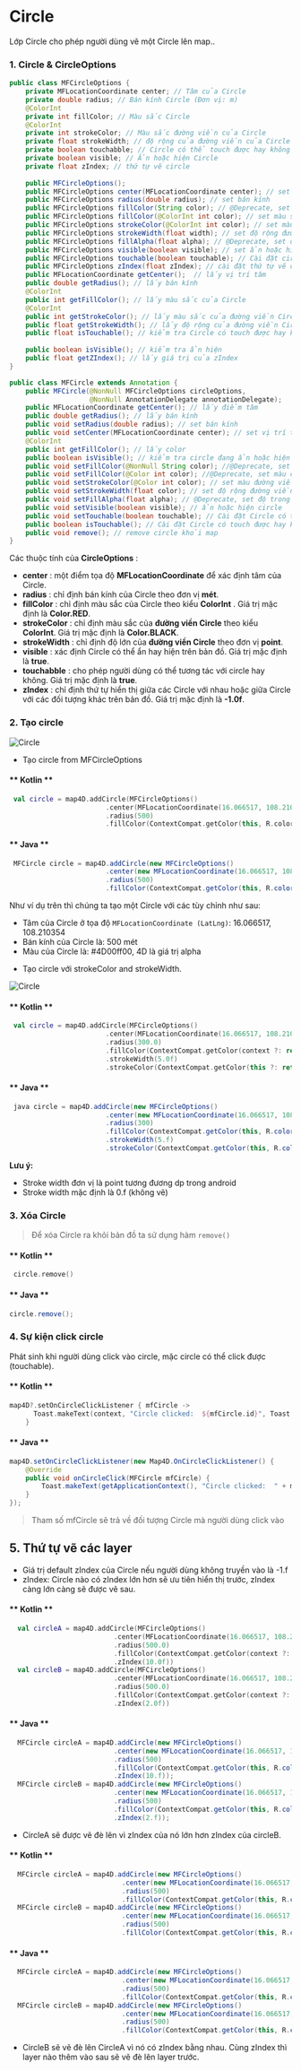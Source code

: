 # Circle

Lớp Circle cho phép người dùng vẽ một Circle lên map..

### 1. Circle & CircleOptions

```java
public class MFCircleOptions {
	private MFLocationCoordinate center; // Tâm của Circle 
	private double radius; // Bán kính Circle (Đơn vị: m)
	@ColorInt
	private int fillColor; // Màu sắc Circle
	@ColorInt
	private int strokeColor; // Màu sắc đường viền của Circle
	private float strokeWidth; // độ rộng của đường viền của Circle
	private boolean touchabble; // Circle có thể touch được hay không
	private boolean visible; // Ẩn hoặc hiện Circle
	private float zIndex; // thứ tự vẽ circle
	
	public MFCircleOptions();
	public MFCircleOptions center(MFLocationCoordinate center); // set vị trí tâm
	public MFCircleOptions radius(double radius); // set bán kính
	public MFCircleOptions fillColor(String color); // @Deprecate, set màu sắc
	public MFCircleOptions fillColor(@ColorInt int color); // set màu sắc
	public MFCircleOptions strokeColor(@ColorInt int color); // set màu sắc đường viền Circle
	public MFCircleOptions strokeWidth(float width); // set độ rộng đường viền Circle
	public MFCircleOptions fillAlpha(float alpha); // @Deprecate, set độ trong suốt
	public MFCircleOptions visible(boolean visible); // set ẩn hoặc hiện circle
	public MFCircleOptions touchable(boolean touchable); // Cài đặt circle touch được hay không
	public MFCircleOptions zIndex(float zIndex); // cài đặt thứ tự vẽ circle trên map
	public MFLocationCoordinate getCenter();  // lấy vị trí tâm
	public double getRadius(); // lấy bán kính
	@ColorInt
	public int getFillColor(); // lấy màu sắc của Circle
	@ColorInt
	public int getStrokeColor(); // lấy màu sắc của đường viền Circle
	public float getStrokeWidth(); // lấy độ rộng của đường viền Circle
	public float isTouchable(); // kiểm tra Circle có touch được hay không
	
	public boolean isVisible(); // kiểm tra ẩn hiện
	public float getZIndex(); // lấy giá trị của zIndex
}

public class MFCircle extends Annotation {
    public MFCircle(@NonNull MFCircleOptions circleOptions,
                    @NonNull AnnotationDelegate annotationDelegate);
    public MFLocationCoordinate getCenter(); // lấy điểm tâm
    public double getRadius(); // lấy bán kính
    public void setRadius(double radius); // set bán kính
    public void setCenter(MFLocationCoordinate center); // set vị trí tâm
    @ColorInt
    public int getFillColor(); // lấy color
    public boolean isVisible(); // kiểm tra circle đang ẩn hoặc hiện
    public void setFillColor(@NonNull String color); //@Deprecate, set màu của circle
    public void setFillColor(@Color int color); //@Deprecate, set màu của circle
    public void setStrokeColor(@Color int color); // set màu đường viền của circle
    public void setStrokeWidth(float color); // set độ rộng đường viền của circle
    public void setFillAlpha(float alpha); // @Deprecate, set độ trong suốt
    public void setVisible(boolean visible); // ẩn hoặc hiện circle
    public void setTouchable(boolean touchable); // Cài đặt Circle có touch được hay không
    public boolean isTouchable(); // Cài đặt Circle có touch được hay không
    public void remove(); // remove circle khỏi map
}
```

Các thuộc tính của **CircleOptions** :

- **center** : một điểm tọa độ **MFLocationCoordinate** để xác định tâm của Circle.
- **radius** : chỉ định bán kính của Circle theo đơn vị **mét**.
- **fillColor** : chỉ định màu sắc của Circle theo kiểu **ColorInt** . Giá trị mặc định là **Color.RED**.
- **strokeColor** : chỉ định màu sắc của **đường viền Circle** theo kiểu **ColorInt**. Giá trị mặc
định là **Color.BLACK**.
- **strokeWidth** : chỉ định độ lớn của **đường viền Circle** theo đơn vị **point**.
- **visible** : xác định Circle có thể ẩn hay hiện trên bản đồ. Giá trị mặc định là **true**.
- **touchabble** : cho phép người dùng có thể tương tác với circle hay không. Giá trị mặc định là **true**.
- **zIndex** : chỉ định thứ tự hiển thị giữa các Circle với nhau hoặc giữa Circle với các đối tượng khác trên
bản đồ. Giá trị mặc định là **-1.0f**.

### 2. Tạo circle

![Circle](../../resources/6-circle.png)

- Tạo circle from MFCircleOptions 

<!-- tabs:start -->
#### ** Kotlin **
```kotlin
 val circle = map4D.addCircle(MFCircleOptions()
                        .center(MFLocationCoordinate(16.066517, 108.210354))
                        .radius(500)
                        .fillColor(ContextCompat.getColor(this, R.color.redWithAlphaThirtyPercent)))
```
#### ** Java **
```java
 MFCircle circle = map4D.addCircle(new MFCircleOptions()
                        .center(new MFLocationCoordinate(16.066517, 108.210354))
                        .radius(500)
                        .fillColor(ContextCompat.getColor(this, R.color.redWithAlphaThirtyPercent)));
```
<!-- tabs:end -->

Như ví dụ trên thì chúng ta tạo một Circle với các tùy chỉnh như sau:
* Tâm của Circle ở tọa độ `MFLocationCoordinate (LatLng)`: 16.066517, 108.210354
* Bán kính của Circle là: 500 mét
* Màu của Circle là: #4D00ff00, 4D là giá trị alpha

- Tạo circle với strokeColor and strokeWidth.

![Circle](../../resources/6-circle-stroke.jpg)

<!-- tabs:start -->
#### ** Kotlin **
```kotlin
 val circle = map4D.addCircle(MFCircleOptions()
                        .center(MFLocationCoordinate(16.066517, 108.210354))
                        .radius(300.0)
                        .fillColor(ContextCompat.getColor(context ?: return, R.color.green))
                        .strokeWidth(5.0f)
                        .strokeColor(ContextCompat.getColor(this ?: return, R.color.red)))
```

#### ** Java **
```java
 java circle = map4D.addCircle(new MFCircleOptions()
                        .center(new MFLocationCoordinate(16.066517, 108.210354))
                        .radius(300)
                        .fillColor(ContextCompat.getColor(this, R.color.green))
                        .strokeWidth(5.f)
                        .strokeColor(ContextCompat.getColor(this, R.color.red)));
```

<!-- tabs:end -->
**Lưu ý:**

   - Stroke width đơn vị là point tương đương dp trong android
   - Stroke width mặc định là 0.f (không vẽ)
   
### 3. Xóa Circle

> Để xóa Circle ra khỏi bản đồ ta sử dụng hàm `remove()`

<!-- tabs:start -->
#### ** Kotlin **
```kotlin
 circle.remove()
```

#### ** Java **
```java
circle.remove();
```
<!-- tabs:end -->

### 4. Sự kiện click circle

Phát sinh khi người dùng click vào circle, mặc circle có thể click được (touchable).

<!-- tabs:start -->
#### ** Kotlin **
```kotlin
map4D?.setOnCircleClickListener { mfCircle ->
      Toast.makeText(context, "Circle clicked:  ${mfCircle.id}", Toast.LENGTH_SHORT).show()
    }
```
#### ** Java **
```java
map4D.setOnCircleClickListener(new Map4D.OnCircleClickListener() {
    @Override
    public void onCircleClick(MFCircle mfCircle) {
        Toast.makeText(getApplicationContext(), "Circle clicked:  " + mfCircle.getId(), Toast.LENGTH_SHORT).show();
    }
});
```
<!-- tabs:end -->

> Tham số mfCircle sẽ trả về đối tượng Circle mà người dùng click vào

## 5. Thứ tự vẽ các layer

- Giá trị default zIndex của Circle nếu người dùng không truyền vào là -1.f
- zIndex: Circle nào có zIndex lớn hơn sẽ ưu tiên hiển thị trước, zIndex càng lớn càng sẽ được vẽ sau.

<!-- tabs:start -->
#### ** Kotlin **
```kotlin
  val circleA = map4D.addCircle(MFCircleOptions()
                          .center(MFLocationCoordinate(16.066517, 108.210354))
                          .radius(500.0)
                          .fillColor(ContextCompat.getColor(context ?: return, R.color.green))
                          .zIndex(10.0f))
  val circleB = map4D.addCircle(MFCircleOptions()
                          .center(MFLocationCoordinate(16.066517, 108.210354))
                          .radius(500.0)
                          .fillColor(ContextCompat.getColor(context ?: return, R.color.red))
                          .zIndex(2.0f))
```

#### ** Java **
```java
  MFCircle circleA = map4D.addCircle(new MFCircleOptions()
                          .center(new MFLocationCoordinate(16.066517, 108.210354))
                          .radius(500)
                          .fillColor(ContextCompat.getColor(this, R.color.green))
                          .zIndex(10.f));
  MFCircle circleB = map4D.addCircle(new MFCircleOptions()
                          .center(new MFLocationCoordinate(16.066517, 108.210354))
                          .radius(500)
                          .fillColor(ContextCompat.getColor(this, R.color.red))
                          .zIndex(2.f));
```

<!-- tabs:end -->
- CircleA sẽ được vẽ đè lên vì zIndex của nó lớn hơn zIndex của circleB.

<!-- tabs:start -->

#### ** Kotlin **
```java
  MFCircle circleA = map4D.addCircle(new MFCircleOptions()
                            .center(new MFLocationCoordinate(16.066517, 108.210354))
                            .radius(500)
                            .fillColor(ContextCompat.getColor(this, R.color.red)));
  MFCircle circleB = map4D.addCircle(new MFCircleOptions()
                            .center(new MFLocationCoordinate(16.066517, 108.210354))
                            .radius(500)
                            .fillColor(ContextCompat.getColor(this, R.color.green)));
```
#### ** Java **
```java
  MFCircle circleA = map4D.addCircle(new MFCircleOptions()
                            .center(new MFLocationCoordinate(16.066517, 108.210354))
                            .radius(500)
                            .fillColor(ContextCompat.getColor(this, R.color.red)));
  MFCircle circleB = map4D.addCircle(new MFCircleOptions()
                            .center(new MFLocationCoordinate(16.066517, 108.210354))
                            .radius(500)
                            .fillColor(ContextCompat.getColor(this, R.color.green)));
```

<!-- tabs:end -->
- CircleB sẽ vẽ đè lên CircleA vì nó có zIndex bằng nhau. Cùng zIndex thì layer nào thêm vào sau sẽ vẽ đè lên layer trước.
